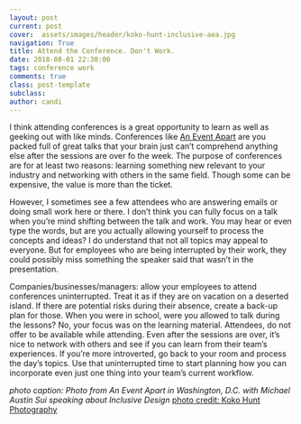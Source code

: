 ```yaml
---
layout: post
current: post
cover:  assets/images/header/koko-hunt-inclusive-aea.jpg
navigation: True
title: Attend the Conference. Don't Work.
date: 2018-08-01 22:30:00
tags: conference work
comments: true
class: post-template
subclass: 
author: candi
---
```


I think attending conferences is a great opportunity to learn as well as geeking out with like minds. Conferences like [An Event Apart](https://www.aneventapart.com/) are you packed full of great talks that your brain just can’t comprehend anything else after the sessions are over fo the week. The purpose of conferences are for at least two reasons: learning something new relevant to your industry and networking with others in the same field. Though some can be expensive, the value is more than the ticket. 

However, I sometimes see a few attendees who are answering emails or doing small work here or there. I don’t think you can fully focus on a talk when you’re mind shifting between the talk and work. You may hear or even type the words, but are you actually allowing yourself to process the concepts and ideas? I do understand that not all topics may appeal to everyone. But for employees who are being interrupted by their work, they could possibly miss something the speaker said that wasn’t in the presentation. 

Companies/businesses/managers: allow your employees to attend conferences uninterrupted. Treat it as if they are on vacation on a deserted island. If there are potential risks during their absence, create a back-up plan for those. When you were in school, were you allowed to talk during the lessons? No, your focus was on the learning material. Attendees, do not offer to be available while attending. Even after the sessions are over, it’s nice to network with others and see if you can learn from their team’s experiences. If you’re more introverted, go back to your room and process the day’s topics. Use that uninterrupted time to start planning how you can incorporate even just one thing into your team’s current workflow.

_photo caption: Photo from An Event Apart in Washington, D.C. with Michael Austin Sui speaking about Inclusive Design_
[photo credit: Koko Hunt Photography](https://www.kokohuntphotography.com/p738110902)
